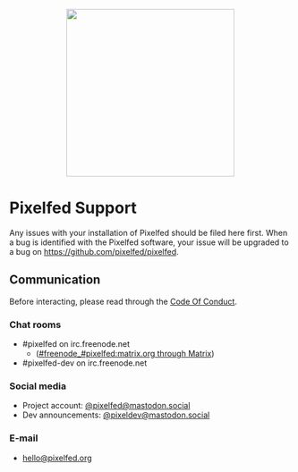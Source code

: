 <p align="center"><img src="https://pixelfed.nyc3.cdn.digitaloceanspaces.com/logos/pixelfed-full-color.svg" width="300px"></p>

# Pixelfed Support
Any issues with your installation of Pixelfed should be filed here first. When a bug is identified with the Pixelfed software, your issue will be upgraded to a bug on https://github.com/pixelfed/pixelfed. 

## Communication

Before interacting, please read through the [Code Of Conduct](CODE_OF_CONDUCT.md).

### Chat rooms
- #pixelfed on irc.freenode.net
  - ([#freenode_#pixelfed:matrix.org through Matrix](https://matrix.to/#/#freenode_#pixelfed:matrix.org))
- #pixelfed-dev on irc.freenode.net

### Social media
- Project account: [@pixelfed@mastodon.social](https://mastodon.social/@pixelfed)
- Dev announcements: [@pixeldev@mastodon.social](https://mastodon.social/@pixeldev)

### E-mail
- [hello@pixelfed.org](mailto:hello@pixelfed.org)
